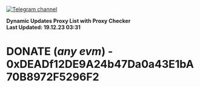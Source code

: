 [![Telegram channel](https://img.shields.io/endpoint?url=https://runkit.io/damiankrawczyk/telegram-badge/branches/master?url=https://t.me/n4z4v0d)](https://t.me/n4z4v0d) 

**Dynamic Updates Proxy List with Proxy Checker**  
**Last Updated: 19.12.23 03:31**

# DONATE (_any evm_) - 0xDEADf12DE9A24b47Da0a43E1bA70B8972F5296F2
